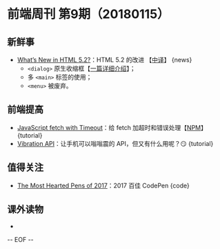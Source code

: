 # 前端周刊 第9期（20180115）

## 新鲜事
- [What’s New in HTML 5.2?](https://bitsofco.de/whats-new-in-html-5-2/)：HTML 5.2 的改进 【[中译](https://mp.weixin.qq.com/s/-5PDK44-7SUkX0A90qoGAA)】 {news}
    - `<dialog>` 原生收缩框【[一篇详细介绍](https://keithjgrant.com/posts/2018/meet-the-new-dialog-element/)】；
    - 多 `<main>` 标签的使用；
    - `<menu>` 被废弃。

## 前端提高
- [JavaScript fetch with Timeout](https://davidwalsh.name/fetch-timeout)：给 fetch 加超时和错误处理【[NPM](https://www.npmjs.com/package/fetch-with-timeout)】 {tutorial}
- [Vibration API](https://davidwalsh.name/vibration-api)：让手机可以嗡嗡震的 API，但又有什么用呢？😏 {tutorial}

## 值得关注
- [The Most Hearted Pens of 2017](https://codepen.io/2017/popular/pens/)：2017 百佳 CodePen {code}

## 课外读物
- 

[//]: # (分类图标
    新闻 {news}
    视频 {video}
    教程 {tutorial}
    代码 {code}
    演示 {demo}
    观点 {opinion}
    技巧 {tips}
    工具 {tools}
    书籍 {book}
    文档 {doc}
    GayHub {github}
    规范 {w3c}
    规范 {mdn}
  )

-- EOF --

